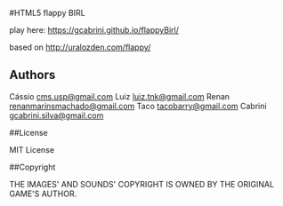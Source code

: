 #HTML5 flappy BIRL

play here: https://gcabrini.github.io/flappyBirl/

based on http://uralozden.com/flappy/

## Authors
Cássio <cms.usp@gmail.com>
Luiz <luiz.tnk@gmail.com>
Renan <renanmarinsmachado@gmail.com>
Taco <tacobarry@gmail.com>
Cabrini <gcabrini.silva@gmail.com>


##License

MIT License

##Copyright

THE IMAGES' AND SOUNDS' COPYRIGHT IS OWNED BY THE ORIGINAL GAME'S AUTHOR.
